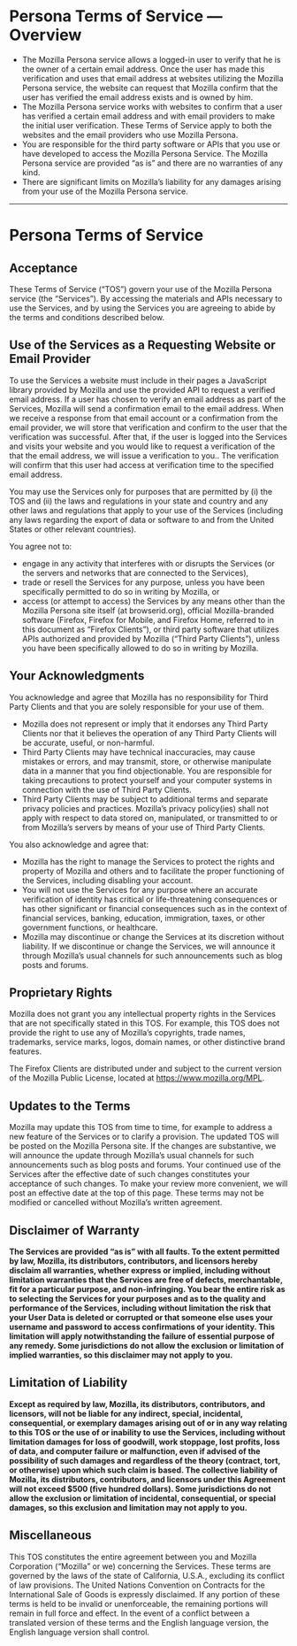 # Persona Terms of Service — Overview

* The Mozilla Persona service allows a logged-in user to verify that he is the owner of a certain email address.  Once the user has made this verification and uses that email address at websites utilizing the Mozilla Persona service, the website can request that Mozilla confirm that the user has verified the email address exists and is owned by him.
* The Mozilla Persona service works with websites to confirm that a user has verified a certain email address and with email providers to make the initial user verification.  These Terms of Service apply to both the websites and the email providers who use Mozilla Persona.
* You are responsible for the third party software or APIs that you use or have developed to access the Mozilla Persona Service. The Mozilla Persona service are provided “as is” and there are no warranties of any kind.
* There are significant limits on Mozilla’s liability for any damages arising from your use of the Mozilla Persona service.

---------------------------------------

# Persona Terms of Service

## Acceptance

These Terms of Service (“TOS”) govern your use of the Mozilla Persona service (the “Services”). By accessing the materials and APIs necessary to use the Services, and by using the Services you are agreeing to abide by the terms and conditions described below.

## Use of the Services as a Requesting Website or Email Provider

To use the Services a website must include in their pages a JavaScript library provided by Mozilla and use the provided API to request a verified email address. If a user has chosen to  verify an email address as part of the Services, Mozilla will send a confirmation email to the email address.  When we receive a response from that email account or a confirmation from the email provider, we will store that verification and confirm to the user  that the verification was successful.  After that, if the user is logged into the Services and visits your website and you would like to request a verification of the that the email address, we will issue a verification to you..  The verification will confirm that this user had access at verification time to the specified email address.

You may use the Services only for purposes that are permitted by (i) the TOS and (ii) the laws and regulations in your state and country and any other laws and regulations that apply to your use of the Services (including any laws regarding the export of data or software to and from the United States or other relevant countries).

You agree not to:

* engage in any activity that interferes with or disrupts the Services (or the servers and networks that are connected to the Services),
* trade or resell the Services for any purpose, unless you have been specifically permitted to do so in writing by Mozilla, or
* access (or attempt to access) the Services by any means other than the Mozilla Persona site itself (at browserid.org), official Mozilla-branded software (Firefox, Firefox for Mobile, and Firefox Home, referred to in this document as “Firefox Clients”), or third party software that utilizes APIs authorized and provided by Mozilla (“Third Party Clients”), unless you have been specifically allowed to do so in writing by Mozilla.
  

## Your Acknowledgments

You acknowledge and agree that Mozilla has no responsibility for Third Party Clients and that you are solely responsible for your use of them.

* Mozilla does not represent or imply that it endorses any Third Party Clients nor that it believes the operation of any Third Party Clients will be accurate, useful, or non-harmful.
* Third Party Clients may have technical inaccuracies, may cause mistakes or errors, and may transmit, store, or otherwise manipulate data in a manner that you find objectionable. You are responsible for taking precautions to protect yourself and your computer systems in connection with the use of Third Party Clients.
* Third Party Clients may be subject to additional terms and separate privacy policies and practices.  Mozilla’s privacy policy(ies) shall not apply with respect to data stored on, manipulated, or transmitted to or from Mozilla’s servers by means of your use of Third Party Clients.

You also acknowledge and agree that:

* Mozilla has the right to manage the Services to protect the rights and property of Mozilla and others and to facilitate the proper functioning of the Services, including disabling your account.
* You will not use the Services for any purpose where an accurate verification of identity has critical or life-threatening consequences or has other significant or financial consequences such as in the context of financial services, banking, education, immigration, taxes, or other government functions, or healthcare.
* Mozilla may discontinue or change the Services at its discretion without liability. If we discontinue or change the Services, we will announce it through Mozilla’s usual channels for such announcements such as blog posts and forums.

## Proprietary Rights

Mozilla does not grant you any intellectual property rights in the Services that are not specifically stated in this TOS.  For example, this TOS does not provide the right to use any of Mozilla’s copyrights, trade names, trademarks, service marks, logos, domain names, or other distinctive brand features.

The Firefox Clients are distributed under and subject to the current version of the Mozilla Public License, located at https://www.mozilla.org/MPL.

## Updates to the Terms

Mozilla may update this TOS from time to time, for example to address a new feature of the Services or to clarify a provision. The updated TOS will be posted on the Mozilla Persona site. If the changes are substantive, we will announce the update through Mozilla’s usual channels for such announcements such as blog posts and forums. Your continued use of the Services after the effective date of such changes constitutes your acceptance of such changes. To make your review more convenient, we will post an effective date at the top of this page. These terms may not be modified or cancelled without Mozilla’s written agreement.

## Disclaimer of Warranty

**The Services are provided “as is” with all faults. To the extent permitted by law, Mozilla, its distributors, contributors, and licensors hereby disclaim all warranties, whether express or implied, including without limitation warranties that the Services are free of defects, merchantable, fit for a particular purpose, and non-infringing. You bear the entire risk as to selecting the Services for your purposes and as to the quality and performance of the Services, including without limitation the risk that your User Data is deleted or corrupted or that someone else uses your username and password to access confirmations of your identity. This limitation will apply notwithstanding the failure of essential purpose of any remedy. Some jurisdictions do not allow the exclusion or limitation of implied warranties, so this disclaimer may not apply to you.**

## Limitation of Liability

**Except as required by law, Mozilla, its distributors, contributors, and licensors, will not be liable for any indirect, special, incidental, consequential, or exemplary damages arising out of or in any way relating to this TOS or the use of or inability to use the Services, including without limitation damages for loss of goodwill, work stoppage, lost profits, loss of data, and computer failure or malfunction, even if advised of the possibility of such damages and regardless of the theory (contract, tort, or otherwise) upon which such claim is based. The collective liability of Mozilla, its distributors, contributors, and licensors under this Agreement will not exceed $500 (five hundred dollars). Some jurisdictions do not allow the exclusion or limitation of incidental, consequential, or special damages, so this exclusion and limitation may not apply to you.**

## Miscellaneous

This TOS constitutes the entire agreement between you and Mozilla Corporation (“Mozilla” or we) concerning the Services. These terms are governed by the laws of the state of California, U.S.A., excluding its conflict of law provisions.  The United Nations Convention on Contracts for the International Sale of Goods is expressly disclaimed.  If any portion of these terms is held to be invalid or unenforceable, the remaining portions will remain in full force and effect. In the event of a conflict between a translated version of these terms and the English language version, the English language version shall control.
